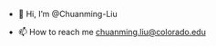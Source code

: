 - 👋 Hi, I’m @Chuanming-Liu

- 📫 How to reach me chuanming.liu@colorado.edu

<!---
Chuanming-Liu/Chuanming-Liu is a ✨ special ✨ repository because its `README.md` (this file) appears on your GitHub profile.
You can click the Preview link to take a look at your changes.
--->
